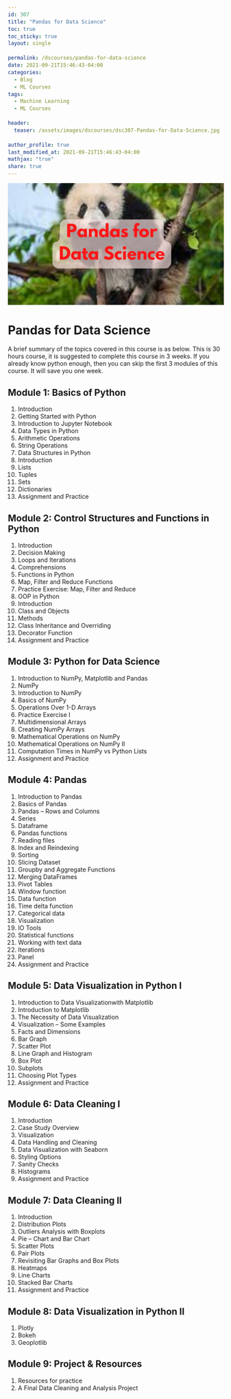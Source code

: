 ```yaml
---
id: 307    
title: "Pandas for Data Science"
toc: true
toc_sticky: true
layout: single

permalink: /dscourses/pandas-for-data-science
date: 2021-09-21T15:46:43-04:00
categories:
  - Blog
  - ML Courses
tags: 
  - Machine Learning
  - ML Courses

header:
  teaser: /assets/images/dscourses/dsc307-Pandas-for-Data-Science.jpg

author_profile: true
last_modified_at: 2021-09-21T15:46:43-04:00
mathjax: "true"
share: true
---
```


![Pandas for Data Science](/assets/images/dscourses/dsc307-Pandas-for-Data-Science.jpg)

# Pandas for Data Science

A brief summary of the topics covered in this course is as below. This is 30 hours course, it is suggested to complete this course in 3 weeks. If you already know python enough, then you can skip the first 3 modules of this course. It will save you one week.

## Module 1: **Basics of Python**
1.  Introduction
2.  Getting Started with Python
3.  Introduction to Jupyter Notebook
4.  Data Types in Python
5.  Arithmetic Operations
6.  String Operations
7.  Data Structures in Python
8.  Introduction
9.  Lists
10.  Tuples
11.  Sets
12.  Dictionaries
13.  Assignment and Practice

## Module 2: **Control Structures and Functions in Python**
1.  Introduction
2.  Decision Making
3.  Loops and Iterations
4.  Comprehensions
5.  Functions in Python
6.  Map, Filter and Reduce Functions
7.  Practice Exercise: Map, Filter and Reduce
8.  OOP in Python
9.  Introduction
10.  Class and Objects
11.  Methods
12.  Class Inheritance and Overriding
13.  Decorator Function
14.  Assignment and Practice

## Module 3: **Python for Data Science**
1.  Introduction to NumPy, Matplotlib and Pandas
2.  NumPy
3.  Introduction to NumPy
4.  Basics of NumPy
5.  Operations Over 1-D Arrays
6.  Practice Exercise I
7.  Multidimensional Arrays
8.  Creating NumPy Arrays
9.  Mathematical Operations on NumPy
10.  Mathematical Operations on NumPy II
11.  Computation Times in NumPy vs Python Lists
12.  Assignment and Practice

## Module 4: **Pandas**
1.  Introduction to Pandas
2.  Basics of Pandas
3.  Pandas – Rows and Columns
4.  Series
5.  Dataframe
6.  Pandas functions
7.  Reading files
8.  Index and Reindexing
9.  Sorting
10.  Slicing Dataset
11.  Groupby and Aggregate Functions
12.  Merging DataFrames
13.  Pivot Tables
14.  Window function
15.  Data function
16.  Time delta function
17.  Categorical data
18.  Visualization
19.  IO Tools
20.  Statistical functions
21.  Working with text data
22.  Iterations
23.  Panel
24.  Assignment and Practice

## Module 5: **Data Visualization in Python I**
1.  Introduction to Data Visualizationwith Matplotlib
2.  Introduction to Matplotlib
3.  The Necessity of Data Visualization
4.  Visualization – Some Examples
5.  Facts and Dimensions
6.  Bar Graph
7.  Scatter Plot
8.  Line Graph and Histogram
9.  Box Plot
10.  Subplots
11.  Choosing Plot Types
12.  Assignment and Practice

## Module 6: **Data Cleaning I**
1.  Introduction
2.  Case Study Overview
3.  Visualization
4.  Data Handling and Cleaning
5.  Data Visualization with Seaborn
6.  Styling Options
7.  Sanity Checks
8.  Histograms
9.  Assignment and Practice

## Module 7: **Data Cleaning II**

1.  Introduction
2.  Distribution Plots
3.  Outliers Analysis with Boxplots
4.  Pie – Chart and Bar Chart
5.  Scatter Plots
6.  Pair Plots
7.  Revisiting Bar Graphs and Box Plots
8.  Heatmaps
9.  Line Charts
10.  Stacked Bar Charts
11.  Assignment and Practice

## Module 8: **Data Visualization in Python II**
1.  Plotly
2.  Bokeh
3.  Geoplotlib

## Module 9: Project & Resources
1.  Resources for practice
2.  A Final Data Cleaning and Analysis Project